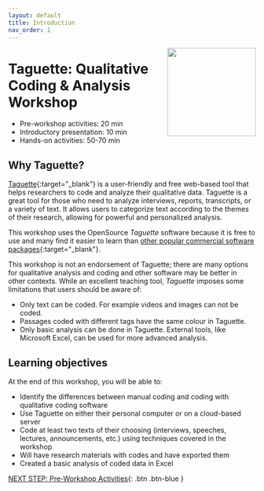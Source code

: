 ```yaml
---
layout: default
title: Introduction 
nav_order: 1
---
```

<img src="images/taguette-logo.png" style="float:right;width:180px;height:180px;">

# Taguette: Qualitative Coding & Analysis Workshop

- Pre-workshop activities: 20 min 
- Introductory presentation: 10 min
- Hands-on activities: 50-70 min

## Why Taguette? 

[Taguette](https://taguette.org/){:target="_blank"} is a user-friendly and free web-based tool that helps researchers to code and analyze their qualitative data. Taguette is a great tool for those who need to analyze interviews, reports, transcripts, or a variety of text. It allows users to categorize text according to the themes of their research, allowing for powerful and personalized analysis. 

This workshop uses the OpenSource _Taguette_ software because it is free to use and many find it easier to learn than [other popular commercial software packages](https://en.wikipedia.org/wiki/Computer-assisted_qualitative_data_analysis_software){:target="_blank"}. 

This workshop is not an endorsement of Taguette; there are many options for qualitative analysis and coding and other software may be better in other contexts. While an excellent teaching tool, _Taguette_ imposes some limitations that users should be aware of:

- Only text can be coded. For example videos and images can not be coded.
- Passages coded with different tags have the same colour in Taguette. 
- Only basic analysis can be done in Taguette. External tools, like Microsoft Excel, can be used for more advanced analysis. 
## Learning objectives

At the end of this workshop, you will be able to:

- Identify the differences between manual coding and coding with qualitative coding software
- Use Taguette on either their personal computer or on a cloud-based server
- Code at least two texts of their choosing (interviews, speeches, lectures, announcements, etc.) using techniques covered in the workshop
- Will have research materials with codes and have exported them
- Created a basic analysis of coded data in Excel
 
[NEXT STEP: Pre-Workshop Activities](pre-workshop.html){: .btn .btn-blue }

